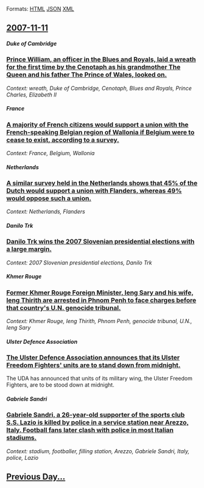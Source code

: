 
Formats: [HTML](2007/11/11/index.html)  [JSON](2007/11/11/index.json)  [XML](2007/11/11/index.xml)  

## [2007-11-11](/news/2007/11/11/index.md)

##### Duke of Cambridge
### [ Prince William, an officer in the Blues and Royals, laid a wreath for the first time by the Cenotaph as his grandmother The Queen and his father The Prince of Wales, looked on. ](/news/2007/11/11/prince-william-an-officer-in-the-blues-and-royals-laid-a-wreath-for-the-first-time-by-the-cenotaph-as-his-grandmother-the-queen-and-his-f.md)
_Context: wreath, Duke of Cambridge, Cenotaph, Blues and Royals, Prince Charles, Elizabeth II_

##### France
### [ A majority of French citizens would support a union with the French-speaking Belgian region of Wallonia if Belgium were to cease to exist, according to a survey. ](/news/2007/11/11/a-majority-of-french-citizens-would-support-a-union-with-the-french-speaking-belgian-region-of-wallonia-if-belgium-were-to-cease-to-exist.md)
_Context: France, Belgium, Wallonia_

##### Netherlands
### [ A similar survey held in the Netherlands shows that 45% of the Dutch would support a union with Flanders, whereas 49% would oppose such a union. ](/news/2007/11/11/a-similar-survey-held-in-the-netherlands-shows-that-45-of-the-dutch-would-support-a-union-with-flanders-whereas-49-would-oppose-such-a-u.md)
_Context: Netherlands, Flanders_

##### Danilo Trk
### [ Danilo Trk wins the 2007 Slovenian presidential elections with a large margin. ](/news/2007/11/11/danilo-turk-wins-the-2007-slovenian-presidential-elections-with-a-large-margin.md)
_Context: 2007 Slovenian presidential elections, Danilo Trk_

##### Khmer Rouge
### [ Former Khmer Rouge Foreign Minister, Ieng Sary and his wife, Ieng Thirith are arrested in Phnom Penh to face charges before that country's U.N. genocide tribunal. ](/news/2007/11/11/former-khmer-rouge-foreign-minister-ieng-sary-and-his-wife-ieng-thirith-are-arrested-in-phnom-penh-to-face-charges-before-that-country-s.md)
_Context: Khmer Rouge, Ieng Thirith, Phnom Penh, genocide tribunal, U.N., Ieng Sary_

##### Ulster Defence Association
### [ The Ulster Defence Association announces that its Ulster Freedom Fighters' units are to stand down from midnight. ](/news/2007/11/11/the-ulster-defence-association-announces-that-its-ulster-freedom-fighters-units-are-to-stand-down-from-midnight.md)
The UDA has announced that units of its military wing, the Ulster Freedom Fighters, are to be stood down at midnight.

##### Gabriele Sandri
### [ Gabriele Sandri, a 26-year-old supporter of the sports club S.S. Lazio is killed by police in a service station near Arezzo, Italy. Football fans later clash with police in most Italian stadiums. ](/news/2007/11/11/gabriele-sandri-a-26-year-old-supporter-of-the-sports-club-s-s-lazio-is-killed-by-police-in-a-service-station-near-arezzo-italy-footbal.md)
_Context: stadium, footballer, filling station, Arezzo, Gabriele Sandri, Italy, police, Lazio_

## [Previous Day...](/news/2007/11/10/index.md)

